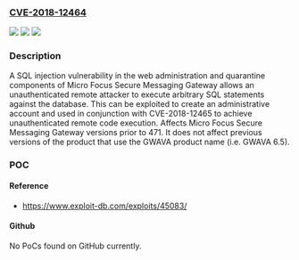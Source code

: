 ### [CVE-2018-12464](https://cve.mitre.org/cgi-bin/cvename.cgi?name=CVE-2018-12464)
![](https://img.shields.io/static/v1?label=Product&message=Secure%20Messaging%20Gateway&color=blue)
![](https://img.shields.io/static/v1?label=Version&message=n%2Fa&color=blue)
![](https://img.shields.io/static/v1?label=Vulnerability&message=Unauthenticated%20SQL%20injection%20(CWE-89)&color=brighgreen)

### Description

A SQL injection vulnerability in the web administration and quarantine components of Micro Focus Secure Messaging Gateway allows an unauthenticated remote attacker to execute arbitrary SQL statements against the database. This can be exploited to create an administrative account and used in conjunction with CVE-2018-12465 to achieve unauthenticated remote code execution. Affects Micro Focus Secure Messaging Gateway versions prior to 471. It does not affect previous versions of the product that use the GWAVA product name (i.e. GWAVA 6.5).

### POC

#### Reference
- https://www.exploit-db.com/exploits/45083/

#### Github
No PoCs found on GitHub currently.

